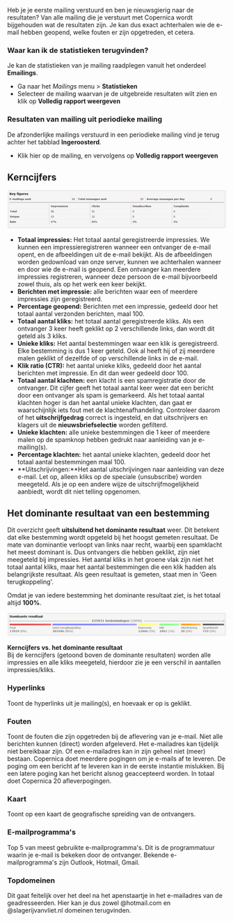 Heb je je eerste mailing verstuurd en ben je nieuwsgierig naar de
resultaten? Van alle mailing die je verstuurt met Copernica wordt
bijgehouden wat de resultaten zijn. Je kan dus exact achterhalen wie de
e-mail hebben geopend, welke fouten er zijn opgetreden, et cetera.

### Waar kan ik de statistieken terugvinden?

Je kan de statistieken van je mailing raadplegen vanuit het onderdeel
**Emailings**.

-   Ga naar het *Mailings* menu \> **Statistieken**
-   Selecteer de mailing waarvan je de uitgebreide resultaten wilt zien
    en klik op **Volledig rapport weergeven**

### Resultaten van mailing uit periodieke mailing

De afzonderlijke mailings verstuurd in een periodieke mailing vind je
terug achter het tabblad **Ingeroosterd**.

-   Klik hier op de mailing, en vervolgens op **Volledig rapport
    weergeven**

Kerncijfers
-----------

![Key figures](../images/key_figures.png)

-   **Totaal impressies:** Het totaal aantal geregistreerde impressies.
    We kunnen een impressieregistreren wanneer een ontvanger de e-mail
    opent, en de afbeeldingen uit de e-mail bekijkt. Als de afbeeldingen
    worden gedownload van onze server, kunnen we achterhalen wanneer en
    door wie de e-mail is geopend. Een ontvanger kan meerdere impressies
    registreren, wanneer deze persoon de e-mail bijvoorbeeld zowel
    thuis, als op het werk een keer bekijkt.
-   **Berichten met impressie:** alle berichten waar een of meerdere
    impressies zijn geregistreerd.
-   **Percentage geopend:** Berichten met een impressie, gedeeld door
    het totaal aantal verzonden berichten, maal 100.
-   **Totaal aantal kliks:** het totaal aantal geregistreerde kliks. Als
    een ontvanger 3 keer heeft geklikt op 2 verschillende links, dan
    wordt dit geteld als 3 kliks.
-   **Unieke kliks:** Het aantal bestemmingen waar een klik is
    geregistreerd. Elke bestemming is dus 1 keer geteld. Ook al heeft
    hij of zij meerdere malen geklikt of dezelfde of op verschillende
    links in de e-mail.
-   **Klik ratio (CTR):** het aantal unieke kliks, gedeeld door het
    aantal berichten met impressie. En dit dan weer gedeeld door 100.
-   **Totaal aantal klachten:** een klacht is een spamregistratie door
    de ontvanger. Dit cijfer geeft het totaal aantal keer weer dat een
    bericht door een ontvanger als spam is gemarkeerd. Als het totaal
    aantal klachten hoger is dan het aantal unieke klachten, dan gaat er
    waarschijnlijk iets fout met de klachtenafhandeling. Controleer
    daarom of het **uitschrijfgedrag** correct is ingesteld, en dat
    uitschrijvers en klagers uit de **nieuwsbriefselectie** worden
    gefilterd.  
-   **Unieke klachten:** alle unieke bestemmingen die 1 keer of meerdere
    malen op de spamknop hebben gedrukt naar aanleiding van je
    e-mailing(s).
-   **Percentage klachten:** het aantal unieke klachten, gedeeld door
    het totaal aantal bestemmingen maal 100.
-   **Uitschrijvingen:**Het aantal uitschrijvingen naar aanleiding van
    deze e-mail. Let op, alleen kliks op de speciale {unsubscribe}
    worden meegeteld. Als je op een andere wijze de
    uitschrijfmogelijkheid aanbiedt, wordt dit niet telling opgenomen.

Het dominante resultaat van een bestemming
------------------------------------------

Dit overzicht geeft **uitsluitend het dominante resultaat** weer. Dit
betekent dat elke bestemming wordt opgeteld bij het hoogst gemeten
resultaat. De mate van dominantie verloopt van links naar recht, waarbij
een spamklacht het meest dominant is. Dus ontvangers die hebben geklikt,
zijn niet meegeteld bij impressies. Het aantal kliks in het groene vlak
zijn niet het totaal aantal kliks, maar het aantal bestemmingen die een
klik hadden als belangrijkste resultaat. Als geen resultaat is gemeten,
staat men in 'Geen terugkoppeling'.

Omdat je van iedere bestemming het dominante resultaat ziet, is het
totaal altijd **100%**.

![](../images/sjabloon_clip_image001.png)

**Kerncijfers vs. het dominante resultaat**\
 Bij de kerncijfers (getoond boven de dominante resultaten) worden alle
impressies en alle kliks meegeteld, hierdoor zie je een verschil in
aantallen impressies/kliks.

### Hyperlinks

Toont de hyperlinks uit je mailing(s), en hoevaak er op is geklikt.

### Fouten

Toont de fouten die zijn opgetreden bij de aflevering van je e-mail.
Niet alle berichten kunnen (direct) worden afgeleverd. Het e-mailadres
kan tijdelijk niet bereikbaar zijn. Of een e-mailadres kan in zijn
geheel niet (meer) bestaan. Copernica doet meerdere pogingen om je
e-mails af te leveren. De poging om een bericht af te leveren kan in de
eerste instantie mislukken. Bij een latere poging kan het bericht alsnog
geaccepteerd worden. In totaal doet Copernica 20 afleverpogingen.

### Kaart

Toont op een kaart de geografische spreiding van de ontvangers.

### E-mailprogramma's

Top 5 van meest gebruikte e-mailprogramma's. Dit is de programmatuur
waarin je e-mail is bekeken door de ontvanger. Bekende e-mailprogramma's
zijn Outlook, Hotmail, Gmail.

### Topdomeinen

Dit gaat feitelijk over het deel na het apenstaartje in het e-mailadres
van de geadresseerden. Hier kan je dus zowel @hotmail.com en
@slagerijvanvliet.nl domeinen terugvinden.

